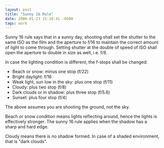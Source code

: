 ```yaml
---
layout: post
title: "Sunny 16 Rule"
date: 2008-01-23 15:10:41 -0500
tags: work
---
```


Sunny 16 rule says that in a sunny day, shooting shall set the shutter to the same ISO as the film and the aperture to f/16 to maintain the correct amount of light to come through. Setting shutter at the double of speed of ISO shall open the aperture to double in size as well, i.e. f/8.

In case the lighting condition is different, the f-stops shall be changed:

- Beach or snow: minus one stop (f/22)
- Bright daylight: f/16
- Weak light, sun low in the sky: plus one stop (f/11)
- Cloudy: plus two stop (f/8)
- Dark clouds or in shadow: plus three stop (f/5.6)
- Sunset: plus four stop (f/4)

The above assumes you are shooting the ground, not the sky.

Beach or snow condition means lights reflecting around, hence the lights is effectively stronger. The sunny 16 rule applies when the shadow has a sharp and hard edge.

Cloudy means there is no shadow formed. In case of a shaded environment, that is "dark clouds".
